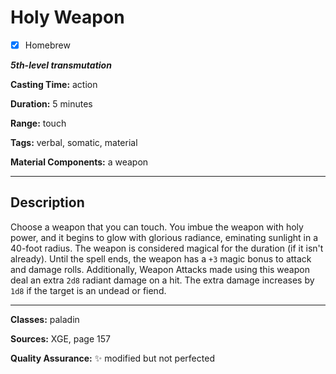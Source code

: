 # Holy Weapon

- [x] Homebrew

***5th-level transmutation***

**Casting Time:** action

**Duration:** 5 minutes

**Range:** touch

**Tags:** verbal, somatic, material

**Material Components:** a weapon

---

## Description
Choose a weapon that you can touch.
You imbue the weapon with holy power, and it begins to glow with glorious radiance, eminating sunlight in a 40-foot radius.
The weapon is considered magical for the duration (if it isn't already).
Until the spell ends, the weapon has a `+3` magic bonus to attack and damage rolls.
Additionally, Weapon Attacks made using this weapon deal an extra `2d8` radiant damage on a hit.
The extra damage increases by `1d8` if the target is an undead or fiend.

---

**Classes:** paladin

**Sources:** XGE, page 157

**Quality Assurance:** :sparkles: modified but not perfected
